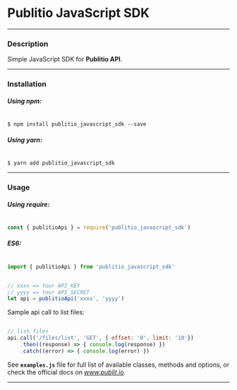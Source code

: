 
# Publitio JavaScript SDK

---
### Description

Simple JavaScript SDK for **Publitio API**.

---

### Installation

##### Using npm:

```shell

$ npm install publitio_javascript_sdk --save

```

##### Using yarn:

```shell

$ yarn add publitio_javascript_sdk

```

---
### Usage

##### Using require:

```javascript

const { publitioApi } = require('publitio_javascript_sdk')

```

##### ES6: 

```javascript

import { publitioApi } from 'publitio_javascript_sdk'

```

```javascript

// xxxx => Your API_KEY
// yyyy => Your API_SECRET
let api = publitioApi('xxxx', 'yyyy')

```

Sample api call to list files: 

```javascript

// list files
api.call('/files/list', 'GET', { offset: '0', limit: '10'})
	.then((response) => { console.log(response) })
	.catch((error) => { console.log(error) })

```

See **`examples.js`** file for full list of available classes, methods and options, or check the official docs on *www.publit.io.*

---
